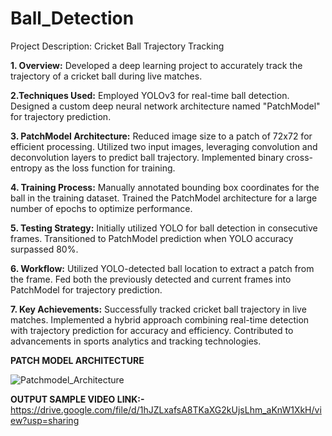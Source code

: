 # Ball_Detection
Project Description: Cricket Ball Trajectory Tracking

<b>1. Overview:</b>
Developed a deep learning project to accurately track the trajectory of a cricket ball during live matches.

 <b>2.Techniques Used:</b>
Employed YOLOv3 for real-time ball detection.
Designed a custom deep neural network architecture named "PatchModel" for trajectory prediction.

<b>3. PatchModel Architecture:</b>
Reduced image size to a patch of 72x72 for efficient processing.
Utilized two input images, leveraging convolution and deconvolution layers to predict ball trajectory.
Implemented binary cross-entropy as the loss function for training.

<b>4. Training Process:</b>
Manually annotated bounding box coordinates for the ball in the training dataset.
Trained the PatchModel architecture for a large number of epochs to optimize performance.

<b>5. Testing Strategy:</b>
Initially utilized YOLO for ball detection in consecutive frames.
Transitioned to PatchModel prediction when YOLO accuracy surpassed 80%.

<b>6. Workflow:</b>
Utilized YOLO-detected ball location to extract a patch from the frame.
Fed both the previously detected and current frames into PatchModel for trajectory prediction.

<b>7. Key Achievements:</b>
Successfully tracked cricket ball trajectory in live matches.
Implemented a hybrid approach combining real-time detection with trajectory prediction for accuracy and efficiency.
Contributed to advancements in sports analytics and tracking technologies.

<b>PATCH MODEL ARCHITECTURE </b>

![Patchmodel_Architecture](https://github.com/shreyamaheshwari1/Ball_Detection/assets/114720478/8f2c0f6e-6125-4f60-9081-895c2d7ac6de)


<b>OUTPUT SAMPLE VIDEO LINK:-</b>
https://drive.google.com/file/d/1hJZLxafsA8TKaXG2kUjsLhm_aKnW1XkH/view?usp=sharing



